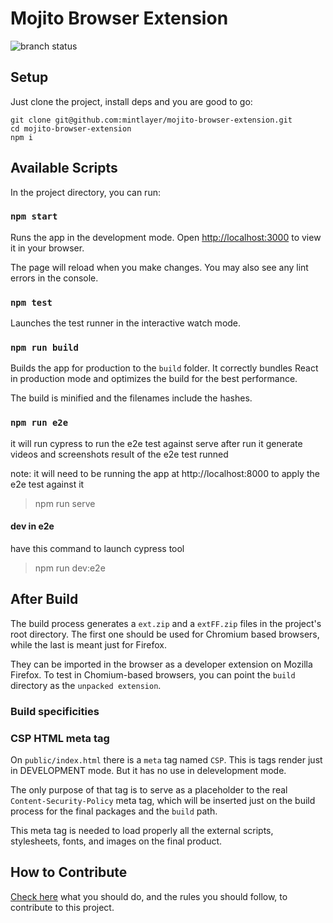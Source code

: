 # Mojito Browser Extension

![branch status](https://github.com/mintlayer/mojito-browser-extension/actions/workflows/node.js.yml/badge.svg)

## Setup

Just clone the project, install deps and you are good to go:

```
git clone git@github.com:mintlayer/mojito-browser-extension.git
cd mojito-browser-extension
npm i
```

## Available Scripts

In the project directory, you can run:

### `npm start`

Runs the app in the development mode.
Open [http://localhost:3000](http://localhost:3000) to view it in your browser.

The page will reload when you make changes.
You may also see any lint errors in the console.

### `npm test`

Launches the test runner in the interactive watch mode.

### `npm run build`

Builds the app for production to the `build` folder.
It correctly bundles React in production mode and optimizes the build for the best performance.

The build is minified and the filenames include the hashes.

### `npm run e2e`

it will run cypress to run the e2e test against serve
after run it generate videos and screenshots result of the e2e test runned

note: it will need to be running the app at http://localhost:8000 to apply the e2e test against it

> npm run serve

#### dev in e2e

have this command to launch cypress tool

> npm run dev:e2e

## After Build

The build process generates a `ext.zip` and a `extFF.zip` files in the project's root directory. The first one should be used for Chromium based browsers, while the last is meant just for Firefox.

They can be imported in the browser as a developer extension on Mozilla Firefox. To test in Chomium-based browsers, you can point the `build` directory as the `unpacked extension`.

### Build specificities

### CSP HTML meta tag

On `public/index.html` there is a `meta` tag named `CSP`. This is tags render just in DEVELOPMENT mode. But it has no use in delevelopment mode.

The only purpose of that tag is to serve as a placeholder to the real `Content-Security-Policy` meta tag, which will be inserted just on the build process for the final packages and the `build` path.

This meta tag is needed to load properly all the external scripts, stylesheets, fonts, and images on the final product.

## How to Contribute

[Check here](./CONTRIBUTING.md) what you should do, and the rules you should follow, to contribute to this project.
